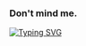 ### Don't mind me.

[![Typing SVG](https://readme-typing-svg.herokuapp.com?font=Poppins&duration=3500&color=2c384a&lines=snazzy+profile+%3D%2F%3D+good+programmer)](#)
